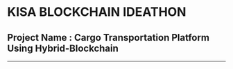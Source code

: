 # KISA BLOCKCHAIN IDEATHON

## Project Name : Cargo Transportation Platform Using Hybrid-Blockchain
<hr/>

